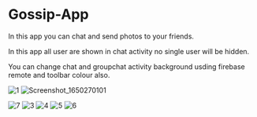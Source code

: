 # Gossip-App
In this app you can chat and send photos to your friends. 

In this app all user are shown in chat activity no single user will be hidden.

You can change chat and groupchat activity background usding firebase remote and toolbar colour also.


![1](https://user-images.githubusercontent.com/74703957/163779382-ec64c76e-e456-4e54-b5a2-7fd346de23f8.png)
![Screenshot_1650270101](https://user-images.githubusercontent.com/74703957/163779790-04b75e8d-963a-4640-b6f4-3604d199ee24.png)


![7](https://user-images.githubusercontent.com/74703957/163779415-70c4284c-3b5e-48a7-bd73-dc7f9fed271a.png)
![3](https://user-images.githubusercontent.com/74703957/163779426-b77dcfa7-7fd2-4b58-8b24-d8911d413126.png)
![4](https://user-images.githubusercontent.com/74703957/163779435-c5f9cbf5-3abc-4f42-8583-d981e646eda1.png)
![5](https://user-images.githubusercontent.com/74703957/163779442-1107118d-7e66-45de-b5ac-e7f6dce8e0de.png)
![6](https://user-images.githubusercontent.com/74703957/163779454-f956cada-eb91-4f13-9f89-9666b9fd2004.png)

